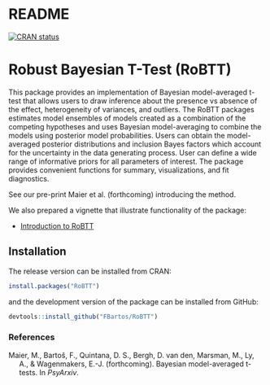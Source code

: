 README
================

<!-- README.md is generated from README.Rmd. Please edit that file -->
<!-- badges: start -->

[![CRAN
status](https://www.r-pkg.org/badges/version/RoBTT)](https://CRAN.R-project.org/package=RoBTT)
<!-- badges: end -->

<!-- 
#[![R-CRAN-check](https://github.com/FBartos/RoBTT/workflows/R-CMD-check/badge.svg)](https://github.com/FBartos/RoBTT/actions)
[![R-tests](https://github.com/FBartos/RoBTT/workflows/R-CMD-tests/badge.svg)](https://github.com/FBartos/RoBTT/actions)
#[![Codecov test coverage](https://codecov.io/gh/FBartos/RoBTT/branch/master/graph/badge.svg)](https://app.codecov.io/gh/FBartos/RoBTT?branch=master)
-->

# Robust Bayesian T-Test (RoBTT)

This package provides an implementation of Bayesian model-averaged
t-test that allows users to draw inference about the presence vs absence
of the effect, heterogeneity of variances, and outliers. The RoBTT
packages estimates model ensembles of models created as a combination of
the competing hypotheses and uses Bayesian model-averaging to combine
the models using posterior model probabilities. Users can obtain the
model-averaged posterior distributions and inclusion Bayes factors which
account for the uncertainty in the data generating process. User can
define a wide range of informative priors for all parameters of
interest. The package provides convenient functions for summary,
visualizations, and fit diagnostics.

See our pre-print Maier et al. (forthcoming) introducing the method.

We also prepared a vignette that illustrate functionality of the
package:

-   [Introduction to
    RoBTT](https://fbartos.github.io/RoBTT/articles/Introduction_to_RoBTT.html)

## Installation

The release version can be installed from CRAN:

``` r
install.packages("RoBTT")
```

and the development version of the package can be installed from GitHub:

``` r
devtools::install_github("FBartos/RoBTT")
```

### References

<div id="refs" class="references csl-bib-body hanging-indent"
line-spacing="2">

<div id="ref-maier2022bayesian" class="csl-entry">

Maier, M., Bartoš, F., Quintana, D. S., Bergh, D. van den, Marsman, M.,
Ly, A., & Wagenmakers, E.-J. (forthcoming). Bayesian model-averaged
t-tests. In *PsyArxiv*.

</div>

</div>
